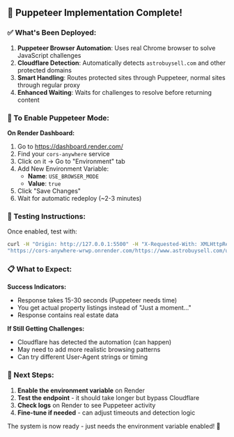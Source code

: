 ## 🎯 Puppeteer Implementation Complete!

### ✅ What's Been Deployed:

1. **Puppeteer Browser Automation**: Uses real Chrome browser to solve JavaScript challenges
2. **Cloudflare Detection**: Automatically detects `astrobuysell.com` and other protected domains  
3. **Smart Handling**: Routes protected sites through Puppeteer, normal sites through regular proxy
4. **Enhanced Waiting**: Waits for challenges to resolve before returning content

### 🔧 To Enable Puppeteer Mode:

**On Render Dashboard:**
1. Go to https://dashboard.render.com/
2. Find your `cors-anywhere` service
3. Click on it → Go to "Environment" tab  
4. Add New Environment Variable:
   - **Name**: `USE_BROWSER_MODE`
   - **Value**: `true`
5. Click "Save Changes" 
6. Wait for automatic redeploy (~2-3 minutes)

### 🧪 Testing Instructions:

Once enabled, test with:
```bash
curl -H "Origin: http://127.0.0.1:5500" -H "X-Requested-With: XMLHttpRequest" \
"https://cors-anywhere-wrwp.onrender.com/https://www.astrobuysell.com/uk/propview.php?minprice=0&maxprice=1000000000000000&cur_page=0&sort=id+DESC"
```

### 📋 What to Expect:

**Success Indicators:**
- Response takes 15-30 seconds (Puppeteer needs time)
- You get actual property listings instead of "Just a moment..."
- Response contains real estate data

**If Still Getting Challenges:**
- Cloudflare has detected the automation (can happen)
- May need to add more realistic browsing patterns
- Can try different User-Agent strings or timing

### 🚀 Next Steps:

1. **Enable the environment variable** on Render
2. **Test the endpoint** - it should take longer but bypass Cloudflare
3. **Check logs** on Render to see Puppeteer activity
4. **Fine-tune if needed** - can adjust timeouts and detection logic

The system is now ready - just needs the environment variable enabled! 🎉
